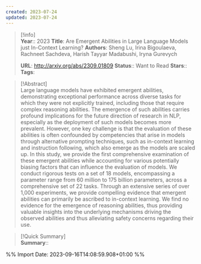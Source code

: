 ```yaml
---
created: 2023-07-24
updated: 2023-07-24
---
```

>[!info]  
> **Year**:: 2023
> **Title**: Are Emergent Abilities in Large Language Models just In-Context Learning?
> **Authors**: Sheng Lu, Irina Bigoulaeva, Rachneet Sachdeva, Harish Tayyar Madabushi, Iryna Gurevych
>   
> **URL**: http://arxiv.org/abs/2309.01809
> **Status**:: Want to Read
> **Stars**::
> **Tags**:


> [!Abstract]  
> Large language models have exhibited emergent abilities, demonstrating exceptional performance across diverse tasks for which they were not explicitly trained, including those that require complex reasoning abilities. The emergence of such abilities carries profound implications for the future direction of research in NLP, especially as the deployment of such models becomes more prevalent. However, one key challenge is that the evaluation of these abilities is often confounded by competencies that arise in models through alternative prompting techniques, such as in-context learning and instruction following, which also emerge as the models are scaled up. In this study, we provide the first comprehensive examination of these emergent abilities while accounting for various potentially biasing factors that can influence the evaluation of models. We conduct rigorous tests on a set of 18 models, encompassing a parameter range from 60 million to 175 billion parameters, across a comprehensive set of 22 tasks. Through an extensive series of over 1,000 experiments, we provide compelling evidence that emergent abilities can primarily be ascribed to in-context learning. We find no evidence for the emergence of reasoning abilities, thus providing valuable insights into the underlying mechanisms driving the observed abilities and thus alleviating safety concerns regarding their use.  

> [!Quick Summary]  
>**Summary**::



%% Import Date: 2023-09-16T14:08:59.908+01:00 %%
